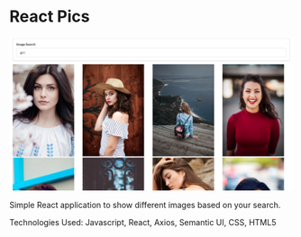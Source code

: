 # React Pics

<div style="align: center">
    <img src="./pics.png" />
</div>

Simple React application to show different images based on your search.

Technologies Used: Javascript, React, Axios, Semantic UI, CSS, HTML5
